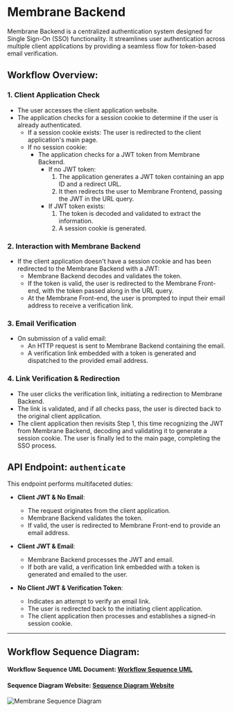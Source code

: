 # Membrane Backend

Membrane Backend is a centralized authentication system designed for Single Sign-On (SSO) functionality. It streamlines user authentication across multiple client applications by providing a seamless flow for token-based email verification.

## Workflow Overview:

### 1. Client Application Check

- The user accesses the client application website.
- The application checks for a session cookie to determine if the user is already authenticated.
  - If a session cookie exists: The user is redirected to the client application's main page.
  - If no session cookie:
    - The application checks for a JWT token from Membrane Backend.
      - If no JWT token:
        1. The application generates a JWT token containing an app ID and a redirect URL.
        2. It then redirects the user to Membrane Frontend, passing the JWT in the URL query.
      - If JWT token exists:
        1. The token is decoded and validated to extract the information.
        2. A session cookie is generated.

### 2. Interaction with Membrane Backend

- If the client application doesn't have a session cookie and has been redirected to the Membrane Backend with a JWT:
  - Membrane Backend decodes and validates the token.
  - If the token is valid, the user is redirected to the Membrane Front-end, with the token passed along in the URL query.
  - At the Membrane Front-end, the user is prompted to input their email address to receive a verification link.

### 3. Email Verification

- On submission of a valid email:
  - An HTTP request is sent to Membrane Backend containing the email.
  - A verification link embedded with a token is generated and dispatched to the provided email address.

### 4. Link Verification & Redirection

- The user clicks the verification link, initiating a redirection to Membrane Backend.
- The link is validated, and if all checks pass, the user is directed back to the original client application.
- The client application then revisits Step 1, this time recognizing the JWT from Membrane Backend, decoding and validating it to generate a session cookie. The user is finally led to the main page, completing the SSO process.

## API Endpoint: `authenticate`

This endpoint performs multifaceted duties:

- **Client JWT & No Email**:

  - The request originates from the client application.
  - Membrane Backend validates the token.
  - If valid, the user is redirected to Membrane Front-end to provide an email address.

- **Client JWT & Email**:

  - Membrane Backend processes the JWT and email.
  - If both are valid, a verification link embedded with a token is generated and emailed to the user.

- **No Client JWT & Verification Token**:
  - Indicates an attempt to verify an email link.
  - The user is redirected back to the initiating client application.
  - The client application then processes and establishes a signed-in session cookie.

---

## Workflow Sequence Diagram:

#### Workflow Sequence UML Document: [Workflow Sequence UML](https://gist.github.com/CFIALeronB/f3e51c1bf166b12bd44155700e4c03b4)
#### Sequence Diagram Website: [Sequence Diagram Website](https://sequencediagram.org/) 
![Membrane Sequence Diagram](https://github.com/ai-cfia/membrane-backend/assets/133677161/ebd722c4-b5a9-42a9-8bf9-569e34b5f47a)





